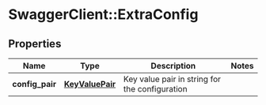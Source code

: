 # SwaggerClient::ExtraConfig

## Properties
Name | Type | Description | Notes
------------ | ------------- | ------------- | -------------
**config_pair** | [**KeyValuePair**](KeyValuePair.md) | Key value pair in string for the configuration | 


